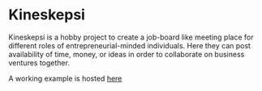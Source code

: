 # Kineskepsi

Kineskepsi is a hobby project to create a job-board like meeting place for different roles of entrepreneurial-minded individuals. Here they can post availability of time, money, or ideas in order to collaborate on business ventures together.

A working example is hosted [here](https://kineskepsi.fly.dev/posts)